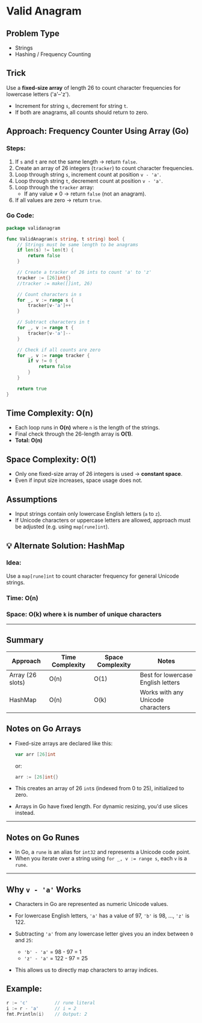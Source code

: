 
# Valid Anagram

## Problem Type
- Strings
- Hashing / Frequency Counting


## Trick
Use a **fixed-size array** of length 26 to count character frequencies for lowercase letters ('a'–'z').  
- Increment for string `s`, decrement for string `t`.
- If both are anagrams, all counts should return to zero.

## Approach: Frequency Counter Using Array (Go)

### Steps:
1. If `s` and `t` are not the same length → return `false`.
2. Create an array of 26 integers (`tracker`) to count character frequencies.
3. Loop through string `s`, increment count at position `v - 'a'`.
4. Loop through string `t`, decrement count at position `v - 'a'`.
5. Loop through the `tracker` array:
   - If any value ≠ 0 → return `false` (not an anagram).
6. If all values are zero → return `true`.

### Go Code:
```go
package validanagram

func ValidAnagram(s string, t string) bool {
    // Strings must be same length to be anagrams
    if len(s) != len(t) {
        return false
    }

    // Create a tracker of 26 ints to count 'a' to 'z'
    tracker := [26]int{}
    //tracker := make([]int, 26)

    // Count characters in s
    for _, v := range s {
        tracker[v-'a']++
    }

    // Subtract characters in t
    for _, v := range t {
        tracker[v-'a']--
    }

    // Check if all counts are zero
    for _, v := range tracker {
        if v != 0 {
            return false
        }
    }

    return true
}
```

## Time Complexity: **O(n)**

* Each loop runs in **O(n)** where `n` is the length of the strings.
* Final check through the 26-length array is **O(1)**.
* **Total: O(n)**


## Space Complexity: **O(1)**

* Only one fixed-size array of 26 integers is used → **constant space**.
* Even if input size increases, space usage does not.


## Assumptions

* Input strings contain only lowercase English letters (`a` to `z`).
* If Unicode characters or uppercase letters are allowed, approach must be adjusted (e.g. using `map[rune]int`).


## 💡 Alternate Solution: HashMap

### Idea:

Use a `map[rune]int` to count character frequency for general Unicode strings.

### Time: **O(n)**

### Space: **O(k)** where `k` is number of unique characters

---

## Summary

| Approach         | Time Complexity | Space Complexity | Notes                              |
| ---------------- | --------------- | ---------------- | ---------------------------------- |
| Array (26 slots) | O(n)            | O(1)             | Best for lowercase English letters |
| HashMap          | O(n)            | O(k)             | Works with any Unicode characters  |


## Notes on Go Arrays

* Fixed-size arrays are declared like this:

  ```go
  var arr [26]int
  ```

  or:

  ```go
  arr := [26]int{}
  ```

* This creates an array of 26 `int`s (indexed from 0 to 25), initialized to zero.

* Arrays in Go have fixed length. For dynamic resizing, you'd use slices instead.

---

## Notes on Go Runes

* In Go, a `rune` is an alias for `int32` and represents a Unicode code point.
* When you iterate over a string using `for _, v := range s`, each `v` is a `rune`.

---

## Why `v - 'a'` Works

* Characters in Go are represented as numeric Unicode values.

* For lowercase English letters, `'a'` has a value of 97, `'b'` is 98, ..., `'z'` is 122.

* Subtracting `'a'` from any lowercase letter gives you an index between `0` and `25`:

  * `'b' - 'a'` = 98 - 97 = 1
  * `'z' - 'a'` = 122 - 97 = 25

* This allows us to directly map characters to array indices.


## Example:

```go
r := 'c'          // rune literal
i := r - 'a'      // i = 2
fmt.Println(i)    // Output: 2
```

